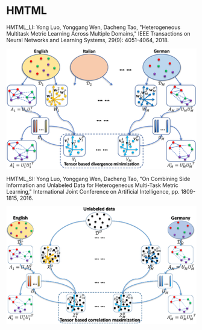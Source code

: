 # HMTML
HMTML_LI: Yong Luo, Yonggang Wen, Dacheng Tao, "Heterogeneous Multitask Metric Learning Across Multiple Domains," IEEE Transactions on Neural Networks and Learning Systems, 29(9): 4051-4064, 2018.

![image](https://github.com/yluopku/HMTML/blob/master/figures/System_Diagram-HMTML_LI.png)

HMTML_SI: Yong Luo, Yonggang Wen, Dacheng Tao, "On Combining Side Information and Unlabeled Data for Heterogeneous Multi-Task Metric Learning," International Joint Conference on Artificial Intelligence, pp. 1809-1815, 2016.

![image](https://github.com/yluopku/HMTML/blob/master/figures/System_Diagram-HMTML_SI.png)
